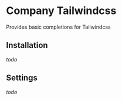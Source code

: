 # Company Tailwindcss

Provides basic completions for Tailwindcss

## Installation

*todo*

## Settings

*todo*
